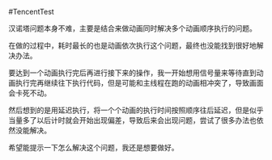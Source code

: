 #TencentTest

汉诺塔问题本身不难，主要是结合来做动画同时解决多个动画顺序执行的问题。

在做的过程中，耗时最长的也是动画依次执行这个问题，最终也没能找到很好地解决办法。

要达到一个动画执行完后再进行接下来的操作，我一开始想用信号量来等待直到动画执行完再继续往下执行代码，但是可能和主线程在跑的动画相冲突了，导致画面会卡死不动。

然后想到的是用延迟执行，将一个个动画的执行时间按照顺序往后延迟，但是似乎当量多了以后计时就会开始出现偏差，导致后来会出现问题，尝试了很多办法也依然没能解决。

希望能提示一下怎么解决这个问题，我还是想要做好。